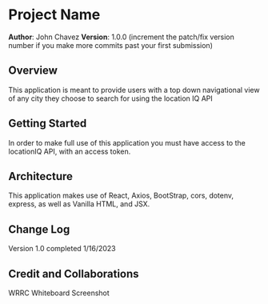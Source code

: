 # Project Name

**Author**: John Chavez
**Version**: 1.0.0 (increment the patch/fix version number if you make more commits past your first submission)

## Overview
This application is meant to provide users with a top down navigational view of any city they choose to search for using the location IQ API

## Getting Started
In order to make full use of this application you must have access to the locationIQ API, with an access token.

## Architecture
This application makes use of React, Axios, BootStrap, cors, dotenv, express, as well as Vanilla HTML, and JSX.

## Change Log
Version 1.0 completed 1/16/2023

## Credit and Collaborations
<!-- Give credit (and a link) to other people or resources that helped you build this application. -->

WRRC Whiteboard Screenshot
[](./WRRC%20Whiteboard%20Screenshot.jpg)